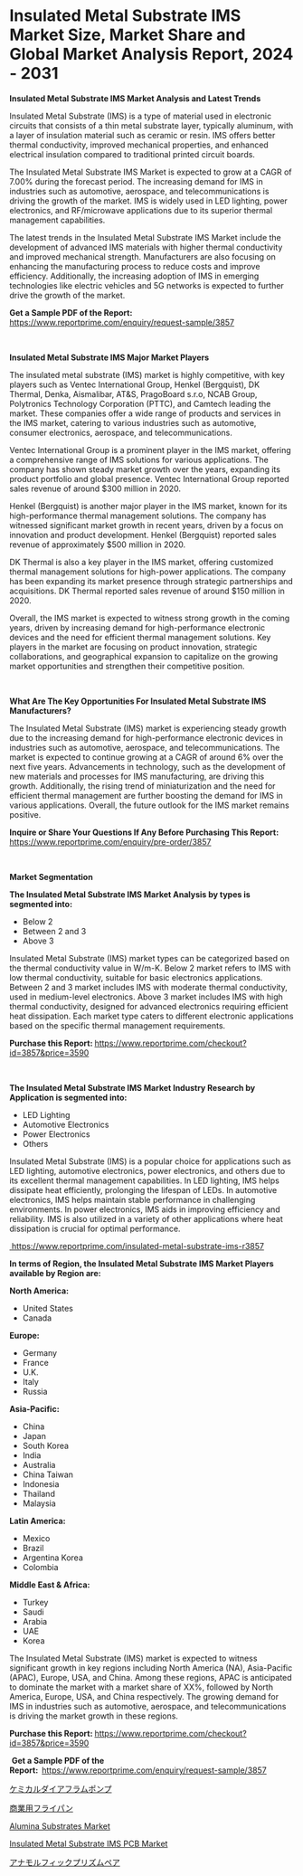 <p><h1>Insulated Metal Substrate IMS Market Size, Market Share and Global Market Analysis Report, 2024 - 2031</h1></p><p><strong>Insulated Metal Substrate IMS Market Analysis and Latest Trends</strong></p>
<p><p>Insulated Metal Substrate (IMS) is a type of material used in electronic circuits that consists of a thin metal substrate layer, typically aluminum, with a layer of insulation material such as ceramic or resin. IMS offers better thermal conductivity, improved mechanical properties, and enhanced electrical insulation compared to traditional printed circuit boards.</p><p>The Insulated Metal Substrate IMS Market is expected to grow at a CAGR of 7.00% during the forecast period. The increasing demand for IMS in industries such as automotive, aerospace, and telecommunications is driving the growth of the market. IMS is widely used in LED lighting, power electronics, and RF/microwave applications due to its superior thermal management capabilities.</p><p>The latest trends in the Insulated Metal Substrate IMS Market include the development of advanced IMS materials with higher thermal conductivity and improved mechanical strength. Manufacturers are also focusing on enhancing the manufacturing process to reduce costs and improve efficiency. Additionally, the increasing adoption of IMS in emerging technologies like electric vehicles and 5G networks is expected to further drive the growth of the market.</p></p>
<p><strong>Get a Sample PDF of the Report:&nbsp;</strong> <a href="https://www.reportprime.com/enquiry/request-sample/3857">https://www.reportprime.com/enquiry/request-sample/3857</a></p>
<p>&nbsp;</p>
<p><strong>Insulated Metal Substrate IMS Major Market Players</strong></p>
<p><p>The insulated metal substrate (IMS) market is highly competitive, with key players such as Ventec International Group, Henkel (Bergquist), DK Thermal, Denka, Aismalibar, AT&S, PragoBoard s.r.o, NCAB Group, Polytronics Technology Corporation (PTTC), and Camtech leading the market. These companies offer a wide range of products and services in the IMS market, catering to various industries such as automotive, consumer electronics, aerospace, and telecommunications.</p><p>Ventec International Group is a prominent player in the IMS market, offering a comprehensive range of IMS solutions for various applications. The company has shown steady market growth over the years, expanding its product portfolio and global presence. Ventec International Group reported sales revenue of around $300 million in 2020.</p><p>Henkel (Bergquist) is another major player in the IMS market, known for its high-performance thermal management solutions. The company has witnessed significant market growth in recent years, driven by a focus on innovation and product development. Henkel (Bergquist) reported sales revenue of approximately $500 million in 2020.</p><p>DK Thermal is also a key player in the IMS market, offering customized thermal management solutions for high-power applications. The company has been expanding its market presence through strategic partnerships and acquisitions. DK Thermal reported sales revenue of around $150 million in 2020.</p><p>Overall, the IMS market is expected to witness strong growth in the coming years, driven by increasing demand for high-performance electronic devices and the need for efficient thermal management solutions. Key players in the market are focusing on product innovation, strategic collaborations, and geographical expansion to capitalize on the growing market opportunities and strengthen their competitive position.</p></p>
<p>&nbsp;</p>
<p><strong>What Are The Key Opportunities For Insulated Metal Substrate IMS Manufacturers?</strong></p>
<p><p>The Insulated Metal Substrate (IMS) market is experiencing steady growth due to the increasing demand for high-performance electronic devices in industries such as automotive, aerospace, and telecommunications. The market is expected to continue growing at a CAGR of around 6% over the next five years. Advancements in technology, such as the development of new materials and processes for IMS manufacturing, are driving this growth. Additionally, the rising trend of miniaturization and the need for efficient thermal management are further boosting the demand for IMS in various applications. Overall, the future outlook for the IMS market remains positive.</p></p>
<p><strong>Inquire or Share Your Questions If Any Before Purchasing This Report:</strong> <a href="https://www.reportprime.com/enquiry/pre-order/3857">https://www.reportprime.com/enquiry/pre-order/3857</a></p>
<p>&nbsp;</p>
<p><strong>Market Segmentation</strong></p>
<p><strong>The Insulated Metal Substrate IMS Market Analysis by types is segmented into:</strong></p>
<p><ul><li>Below 2</li><li>Between 2 and 3</li><li>Above 3</li></ul></p>
<p><p>Insulated Metal Substrate (IMS) market types can be categorized based on the thermal conductivity value in W/m-K. Below 2 market refers to IMS with low thermal conductivity, suitable for basic electronics applications. Between 2 and 3 market includes IMS with moderate thermal conductivity, used in medium-level electronics. Above 3 market includes IMS with high thermal conductivity, designed for advanced electronics requiring efficient heat dissipation. Each market type caters to different electronic applications based on the specific thermal management requirements.</p></p>
<p><strong>Purchase this Report:&nbsp;</strong><a href="https://www.reportprime.com/checkout?id=3857&price=3590">https://www.reportprime.com/checkout?id=3857&price=3590</a></p>
<p>&nbsp;</p>
<p><strong>The Insulated Metal Substrate IMS Market Industry Research by Application is segmented into:</strong></p>
<p><ul><li>LED Lighting</li><li>Automotive Electronics</li><li>Power Electronics</li><li>Others</li></ul></p>
<p><p>Insulated Metal Substrate (IMS) is a popular choice for applications such as LED lighting, automotive electronics, power electronics, and others due to its excellent thermal management capabilities. In LED lighting, IMS helps dissipate heat efficiently, prolonging the lifespan of LEDs. In automotive electronics, IMS helps maintain stable performance in challenging environments. In power electronics, IMS aids in improving efficiency and reliability. IMS is also utilized in a variety of other applications where heat dissipation is crucial for optimal performance.</p></p>
<p><a href="https://www.reportprime.com/insulated-metal-substrate-ims-r3857">&nbsp;https://www.reportprime.com/insulated-metal-substrate-ims-r3857</a></p>
<p><strong>In terms of Region, the Insulated Metal Substrate IMS Market Players available by Region are:</strong></p>
<p>
    <p> <strong> North America: </strong>
        <ul>
            <li>United States</li>
            <li>Canada</li>
        </ul>
        </p> 
    <p> <strong> Europe: </strong>
        <ul>
            <li>Germany</li>
            <li>France</li>
            <li>U.K.</li>
            <li>Italy</li>
            <li>Russia</li>
        </ul>
        </p> 
    <p> <strong> Asia-Pacific: </strong>
        <ul>
            <li>China</li>
            <li>Japan</li>
            <li>South Korea</li>
            <li>India</li>
            <li>Australia</li>
            <li>China Taiwan</li>
            <li>Indonesia</li>
            <li>Thailand</li>
            <li>Malaysia</li>
        </ul>
        </p> 
    <p> <strong> Latin America: </strong>
        <ul>
            <li>Mexico</li>
            <li>Brazil</li>
            <li>Argentina Korea</li>
            <li>Colombia</li>
        </ul>
        </p> 
    <p> <strong> Middle East & Africa: </strong>
        <ul>
            <li>Turkey</li>
            <li>Saudi</li>
            <li>Arabia</li>
            <li>UAE</li>
            <li>Korea</li>
        </ul>
    </p>
    </p>
<p><p>The Insulated Metal Substrate (IMS) market is expected to witness significant growth in key regions including North America (NA), Asia-Pacific (APAC), Europe, USA, and China. Among these regions, APAC is anticipated to dominate the market with a market share of XX%, followed by North America, Europe, USA, and China respectively. The growing demand for IMS in industries such as automotive, aerospace, and telecommunications is driving the market growth in these regions.</p></p>
<p><strong>Purchase this Report: </strong><a href="https://www.reportprime.com/checkout?id=3857&price=3590">https://www.reportprime.com/checkout?id=3857&price=3590</a></p>
<p>&nbsp;<strong>Get a Sample PDF of the Report:&nbsp;&nbsp;</strong><a href="https://www.reportprime.com/enquiry/request-sample/3857">https://www.reportprime.com/enquiry/request-sample/3857</a></p>
<p><strong></strong></p>
<p><p><a href="https://medium.com/@jacksonwiza1924/%E5%8C%96%E5%AD%A6%E3%83%80%E3%82%A4%E3%82%A2%E3%83%95%E3%83%A9%E3%83%A0%E3%83%9D%E3%83%B3%E3%83%97%E5%B8%82%E5%A0%B4%E8%A6%8F%E6%A8%A1-cagr-%E3%83%88%E3%83%AC%E3%83%B3%E3%83%89-2024-2030-e931f8635fb2">ケミカルダイアフラムポンプ</a></p><p><a href="https://github.com/LenoraKris2023/Market-Research-Report-List-1/blob/main/753243873237.md">商業用フライパン</a></p><p><a href="https://github.com/kufem1/Market-Research-Report-List-2/blob/main/alumina-substrates-market.md">Alumina Substrates Market</a></p><p><a href="https://github.com/singletonthaxterkelliehr2df/Market-Research-Report-List-2/blob/main/insulated-metal-substrate-ims-pcb-market.md">Insulated Metal Substrate IMS PCB Market</a></p><p><a href="https://github.com/VernieBarton2023/Market-Research-Report-List-1/blob/main/690491073238.md">アナモルフィックプリズムペア</a></p></p>